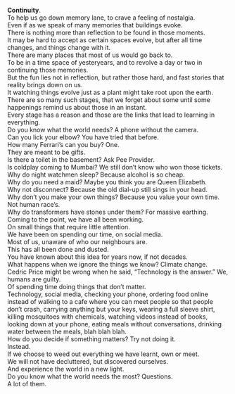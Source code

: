 **Continuity**.  
To help us go down memory lane, to crave a feeling of nostalgia.  
Even if as we speak of many memories that buildings evoke.  
There is nothing more than reflection to be found in those moments.  
It may be hard to accept as certain spaces evolve, but after all time changes, and things change with it.  
There are many places that most of us would go back to.  
To be in a time space of yesteryears, and to revolve a day or two in continuing those memories.  
But the fun lies not in reflection, but rather those hard, and fast stories that reality brings down on us.  
It watching things evolve just as a plant might take root upon the earth.  
There are so many such stages, that we forget about some until some happenings remind us about those in an instant.  
Every stage has a reason and those are the links that lead to learning in everything.  
Do you know what the world needs?
A phone without the camera.  
Can you lick your elbow?
You have tried that before.  
How many Ferrari’s can you buy?
One.  
They are meant to be gifts.  
Is there a toilet in the basement?
Ask Pee Provider.  
Is coldplay coming to Mumbai?
We still don’t know who won those tickets.  
Why do night watchmen sleep?
Because alcohol is so cheap.  
Why do you need a maid?
Maybe you think you are Queen Elizabeth.  
Why not disconnect?
Because the old dial-up still sings in your head.  
Why don’t you make your own things?
Because you value your own time.  
Not human race’s.  
Why do transformers have stones under them?
For massive earthing.  
Coming to the point, we have all been working.  
On small things that require little attention.  
We have been on spending our time, on social media.  
Most of us, unaware of who our neighbours are.  
This has all been done and dusted.  
You have known about this idea for years now, if not decades.  
What happens when we ignore the things we know?
Climate change.  
Cedric Price might be wrong when he said, “Technology is the answer.”   We, humans are guilty.  
Of spending time doing things that don’t matter.  
Technology, social media, checking your phone, ordering food online instead of walking to a cafe where you can meet people so that people don’t crash, carrying anything but your keys, wearing a full sleeve shirt, killing mosquitoes with chemicals, watching videos instead of books, looking down at your phone, eating meals without conversations, drinking water between the meals, blah blah blah.  
How do you decide if something matters? Try not doing it.  
Instead.  
If we choose to weed out everything we have learnt, own or meet.  
We will not have decluttered, but discovered ourselves.  
And experience the world in a new light.  
Do you know what the world needs the most?
Questions.  
A lot of them.  

